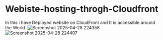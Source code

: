# Webiste-hosting-throgh-Cloudfront
In this i have Deployed website on CloudFront and It is accessible around the World.
![Screenshot 2025-04-28 224358](https://github.com/user-attachments/assets/b0367411-a40e-4680-95d7-7285eab400e7)
![Screenshot 2025-04-28 224407](https://github.com/user-attachments/assets/9bf9223a-a807-4195-9704-d255098e0eb3)
